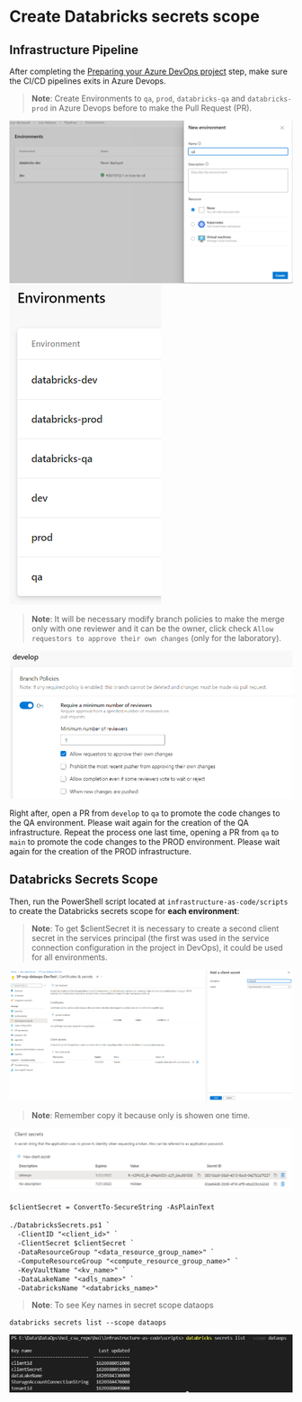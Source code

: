 # Create Databricks secrets scope

## Infrastructure Pipeline

After completing the [Preparing your Azure DevOps project](./3-azdo-setup.md) step, make sure the CI/CD pipelines exits in Azure Devops.


>**Note**: Create Environments to `qa`, `prod`, `databricks-qa` and `databricks-prod` in Azure Devops before to make the Pull Request (PR).

![](images/environments-qa-prod.PNG)
![](images/environments.PNG)

>**Note**: It will be necessary modify branch policies to make the merge only with one reviewer and it can be the owner, click check `Allow requestors to approve their own changes` (only for the laboratory). 

![](images/branch-policies-own-owner.PNG)


Right after, open a PR from `develop` to `qa` to promote the code changes to the QA environment. Please wait again for the creation of the QA infrastructure.
Repeat the process one last time, opening a PR from `qa` to `main` to promote the code changes to the PROD environment. Please wait again for the creation of the PROD infrastructure.

## Databricks Secrets Scope

Then, run the PowerShell script located at `infrastructure-as-code/scripts` to create the Databricks secrets scope for **each environment**:

>**Note**: To get $clientSecret it is necessary to create a second client secret in the services principal (the first was used in the service connection configuration in the project in DevOps), it could be used for all environments.

![](images/SP-secret.PNG)

>**Note**: Remember copy it because only is showen one time.

![](images/copy-value-clientsecret.PNG)



```
$clientSecret = ConvertTo-SecureString -AsPlainText

./DatabricksSecrets.ps1 `
  -ClientID "<client_id>" `
  -ClientSecret $clientSecret `
  -DataResourceGroup "<data_resource_group_name>" `
  -ComputeResourceGroup "<compute_resource_group_name>" `
  -KeyVaultName "<kv_name>" `
  -DataLakeName "<adls_name>" `
  -DatabricksName "<databricks_name>"
```
>**Note**: To see Key names in secret scope dataops

```
databricks secrets list --scope dataops
```

![](images/scope-dataops.PNG)